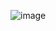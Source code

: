 ![image](https://github.com/Thinkliketushar/whisper-task-/assets/61559891/c997b1b5-9c4b-48f0-b030-82fa571f7494)
